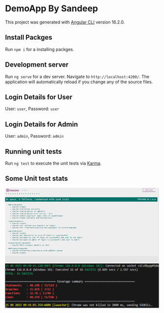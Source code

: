 # DemoApp By Sandeep

This project was generated with [Angular CLI](https://github.com/angular/angular-cli) version 16.2.0.

## Install Packges

Run `npm i` for a installing packges.


## Development server

Run `ng serve` for a dev server. Navigate to `http://localhost:4200/`. The application will automatically reload if you change any of the source files.


## Login Details for User

User: `user`, Password: `user`


## Login Details for Admin

User: `admin`, Password: `admin`


## Running unit tests

Run `ng test` to execute the unit tests via [Karma](https://karma-runner.github.io).

## Some Unit test stats
![Alt text](image.png)
![Alt text](image-1.png)


